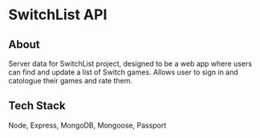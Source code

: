# SwitchList API

## About

Server data for SwitchList project, designed to be a web app where users can find and update a list of Switch games. Allows user to sign in and catologue their games and rate them.

## Tech Stack

Node, Express, MongoDB, Mongoose, Passport
